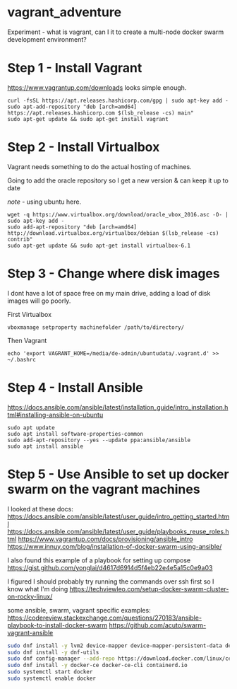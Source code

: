 # vagrant_adventure
Experiment - what is vagrant, can I it to create a multi-node docker swarm development environment?


# Step 1 - Install Vagrant

https://www.vagrantup.com/downloads looks simple enough.

```
curl -fsSL https://apt.releases.hashicorp.com/gpg | sudo apt-key add -
sudo apt-add-repository "deb [arch=amd64] https://apt.releases.hashicorp.com $(lsb_release -cs) main"
sudo apt-get update && sudo apt-get install vagrant
```

# Step 2 - Install Virtualbox

Vagrant needs something to do the actual hosting of machines.

Going to add the oracle repository so I get a new version & can keep it up to date

_note_ - using ubuntu here.

```
wget -q https://www.virtualbox.org/download/oracle_vbox_2016.asc -O- | sudo apt-key add -
sudo add-apt-repository "deb [arch=amd64] http://download.virtualbox.org/virtualbox/debian $(lsb_release -cs) contrib"
sudo apt-get update && sudo apt-get install virtualbox-6.1
```

# Step 3 - Change where  disk images

I dont have a lot of space free on my main drive, adding a load of disk images will go poorly.

First Virtualbox

```
vboxmanage setproperty machinefolder /path/to/directory/
```

Then Vagrant

```
echo 'export VAGRANT_HOME=/media/de-admin/ubuntudata/.vagrant.d' >> ~/.bashrc 
```


# Step 4 - Install Ansible

https://docs.ansible.com/ansible/latest/installation_guide/intro_installation.html#installing-ansible-on-ubuntu

```
sudo apt update
sudo apt install software-properties-common
sudo add-apt-repository --yes --update ppa:ansible/ansible
sudo apt install ansible
```


# Step 5 - Use Ansible to set up docker swarm on the vagrant machines

I looked at these docs:
https://docs.ansible.com/ansible/latest/user_guide/intro_getting_started.html
https://docs.ansible.com/ansible/latest/user_guide/playbooks_reuse_roles.html
https://www.vagrantup.com/docs/provisioning/ansible_intro
https://www.innuy.com/blog/installation-of-docker-swarm-using-ansible/

I also found this example of a playbook for setting up compose
https://gist.github.com/yonglai/d4617d6914d5f4eb22e4e5a15c0e9a03

I figured I should probably try running the commands over ssh first so I know what I'm doing
https://techviewleo.com/setup-docker-swarm-cluster-on-rocky-linux/

some ansible, swarm, vagrant specific examples:
https://codereview.stackexchange.com/questions/270183/ansible-playbook-to-install-docker-swarm
https://github.com/acuto/swarm-vagrant-ansible


```bash
sudo dnf install -y lvm2 device-mapper device-mapper-persistent-data device-mapper-event device-mapper-libs device-mapper-event-libs
sudo dnf install -y dnf-utils
sudo dnf config-manager --add-repo https://download.docker.com/linux/centos/docker-ce.repo
sudo dnf install -y docker-ce docker-ce-cli containerd.io
sudo systemctl start docker
sudo systemctl enable docker
```

